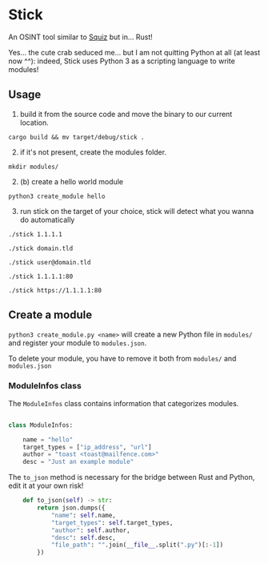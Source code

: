 # Stick

An OSINT tool similar to [Squiz](https://github.com/traumatism/squiz) but in... Rust!

Yes... the cute crab seduced me... but I am not quitting Python at all (at least now ^^): indeed, Stick uses Python 3 as a scripting language to write modules!

## Usage

1. build it from the source code and move the binary to our current location.

`cargo build && mv target/debug/stick .`

2. if it's not present, create the modules folder.

`mkdir modules/`

2. (b) create a hello world module

`python3 create_module hello`

3. run stick on the target of your choice, stick will detect what you wanna do automatically

`./stick 1.1.1.1`

`./stick domain.tld`

`./stick user@domain.tld`

`./stick 1.1.1.1:80`

`./stick https://1.1.1.1:80`

## Create a module

`python3 create_module.py <name>` will create a new Python file in `modules/` and register your module to `modules.json`.

To delete your module, you have to remove it both from `modules/` and `modules.json`

### ModuleInfos class

The `ModuleInfos` class contains information that categorizes modules.

```python

class ModuleInfos:

    name = "hello"
    target_types = ["ip_address", "url"]
    author = "toast <toast@mailfence.com>"
    desc = "Just an example module"

```

The `to_json` method is necessary for the bridge between Rust and Python, edit it at your own risk!

```python
    def to_json(self) -> str:
        return json.dumps({
            "name": self.name,
            "target_types": self.target_types,
            "author": self.author,
            "desc": self.desc,
            "file_path": "".join(__file__.split(".py")[:-1])
        })

```
